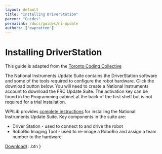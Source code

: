 ```yaml
---
layout: default
title: "Installing DriverStation"
parent: "Guides"
permalink: /docs/guides/ni-update
authors: ['ewpratten']
---
```


# Installing DriverStation
This guide is adapted from the [Toronto Coding Collective](https://www.torontocodingcollective.com)

The National Instruments Update Suite contains the DriverStation software and some of the tools required to configure the robot hardware. Click the download button below. You will need to create a National Instruments account to download the FRC Update Suite. The activation key can be found in the Programming cabinet at the back of the first shelf but is not required for a trial installation.

WPILib provides [complete instructions](https://frc-docs.readthedocs.io/en/latest/docs/software/getting-started/frc-update-suite.html) for installing the National Instruments Update Suite.  Key components in the suite are:

 - Driver Station - used to connect to and drive the robot
 - RoboRio Imaging Tool - used to re-image a RoboRio and assign a team number to the hardware

[Download](https://www.ni.com/en-ca/support/downloads/software-products/download.frc-software.html){: .btn }